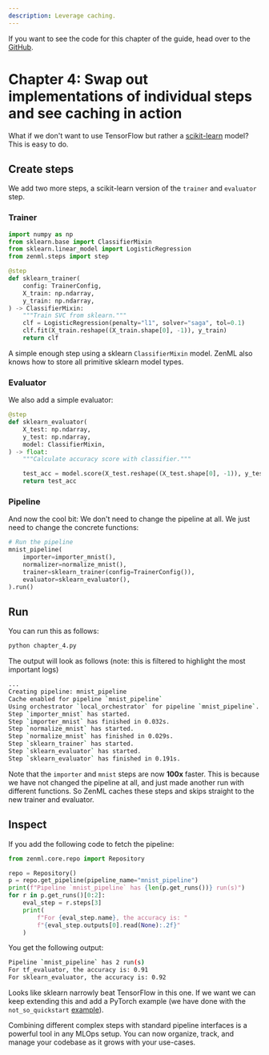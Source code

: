 ```yaml
---
description: Leverage caching.
---
```


If you want to see the code for this chapter of the guide, head over to the [GitHub](https://github.com/zenml-io/zenml/tree/main/examples/low_level_guide/).

# Chapter 4: Swap out implementations of individual steps and see caching in action

What if we don't want to use TensorFlow but rather a [scikit-learn](https://scikit-learn.org/) model? This is easy to do.

## Create steps

We add two more steps, a scikit-learn version of the `trainer` and `evaluator` step.

### Trainer

```python
import numpy as np
from sklearn.base import ClassifierMixin
from sklearn.linear_model import LogisticRegression
from zenml.steps import step

@step
def sklearn_trainer(
    config: TrainerConfig,
    X_train: np.ndarray,
    y_train: np.ndarray,
) -> ClassifierMixin:
    """Train SVC from sklearn."""
    clf = LogisticRegression(penalty="l1", solver="saga", tol=0.1)
    clf.fit(X_train.reshape((X_train.shape[0], -1)), y_train)
    return clf
```

A simple enough step using a sklearn `ClassifierMixin` model. ZenML also knows how to store all primitive sklearn model types.

### Evaluator
We also add a simple evaluator:

```python
@step
def sklearn_evaluator(
    X_test: np.ndarray,
    y_test: np.ndarray,
    model: ClassifierMixin,
) -> float:
    """Calculate accuracy score with classifier."""

    test_acc = model.score(X_test.reshape((X_test.shape[0], -1)), y_test)
    return test_acc
```

### Pipeline

And now the cool bit: We don't need to change the pipeline at all. We just need to change the concrete functions:

```python
# Run the pipeline
mnist_pipeline(
    importer=importer_mnist(),
    normalizer=normalize_mnist(),
    trainer=sklearn_trainer(config=TrainerConfig()),
    evaluator=sklearn_evaluator(),
).run()
```

## Run
You can run this as follows:

```python
python chapter_4.py
```

The output will look as follows (note: this is filtered to highlight the most important logs)

```bash
...
Creating pipeline: mnist_pipeline
Cache enabled for pipeline `mnist_pipeline`
Using orchestrator `local_orchestrator` for pipeline `mnist_pipeline`. Running pipeline..
Step `importer_mnist` has started.
Step `importer_mnist` has finished in 0.032s.
Step `normalize_mnist` has started.
Step `normalize_mnist` has finished in 0.029s.
Step `sklearn_trainer` has started.
Step `sklearn_evaluator` has started.
Step `sklearn_evaluator` has finished in 0.191s.
```

Note that the `importer` and `mnist` steps are now **100x** faster. This is because we have not changed the pipeline at all, and just made another run with different functions. So ZenML caches these steps and skips straight to the new trainer and evaluator.

## Inspect 

If you add the following code to fetch the pipeline:

```python
from zenml.core.repo import Repository

repo = Repository()
p = repo.get_pipeline(pipeline_name="mnist_pipeline")
print(f"Pipeline `mnist_pipeline` has {len(p.get_runs())} run(s)")
for r in p.get_runs()[0:2]:
    eval_step = r.steps[3]
    print(
        f"For {eval_step.name}, the accuracy is: "
        f"{eval_step.outputs[0].read(None):.2f}"
    )
```

You get the following output:

```bash
Pipeline `mnist_pipeline` has 2 run(s)
For tf_evaluator, the accuracy is: 0.91
For sklearn_evaluator, the accuracy is: 0.92
```

Looks like sklearn narrowly beat TensorFlow in this one. If we want we can keep extending this and add a PyTorch example (we have done with the `not_so_quickstart` [example](https://github.com/zenml-io/zenml/tree/main/examples/not_so_quickstart)). 

Combining different complex steps with standard pipeline interfaces is a powerful tool in any MLOps setup. You can now organize, track, and manage your codebase as it grows with your use-cases.